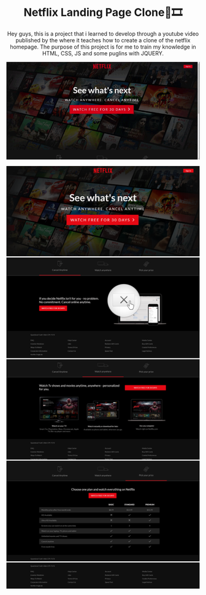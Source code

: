 
<p align="center">
<h1 align="center">Netflix Landing Page Clone🍿🎞️</h1>
</p>
 <p align="center">
Hey guys, this is a project that i learned to develop through a youtube video published by the <a href= "https://www.youtube.com/channel/UC29ju8bIPH5as8OGnQzwJyA"Traversy media channel></a> where it teaches how to create a clone of the netflix homepage.
The purpose of this project is for me to train my knowledge in HTML, CSS, JS and some puglins with JQUERY.
</p>


<img src = "./Imgs2/netflixclone.gif" title="img1"></img>

<img src ="./Imgs2/NetflixClone1.png" title="img2"></img>
<img src ="./Imgs2/NetflixClone2.png" title="img3"></img>
<img src ="./Imgs2/NetflixClone3.png" title="img4"></img>
<img src ="./Imgs2/NetflixClone4.png" title="img5"></img>
<img src ="./Imgs2/NetflixClone5.png" title="img6"></img>
